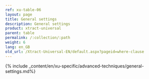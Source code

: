 ```yaml
---
ref: xu-table-06
layout: page
title: General settings
description: General settings
product: xtract-universal
parent: table
permalink: /:collection/:path
weight: 6
lang: en_GB
old_url: /Xtract-Universal-EN/default.aspx?pageid=where-clause
---
```


{% include _content/en/xu-specific/advanced-techniques/general-settings.md%}